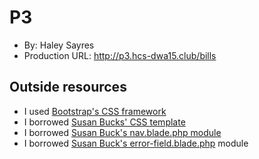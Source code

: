 # P3
+ By: Haley Sayres
+ Production URL: <http://p3.hcs-dwa15.club/bills>

## Outside resources
+ I used [Bootstrap's CSS framework](https://getbootstrap.com/)
+ I borrowed [Susan Bucks' CSS template](https://github.com/susanBuck/foobooks/blob/master/public/css/foobooks.css)
+ I borrowed [Susan Buck's nav.blade.php module](https://github.com/susanBuck/foobooks/blob/master/resources/views/modules/nav.blade.php)
+ I borrowed [Susan Buck's error-field.blade.php](https://github.com/susanBuck/foobooks/blob/master/resources/views/modules/error-field.blade.php) module